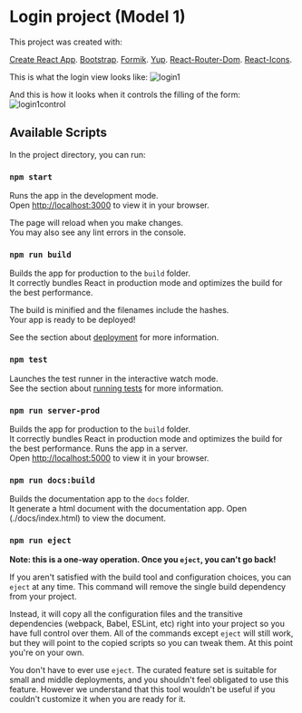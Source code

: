 # Login project (Model 1)

This project was created with: 

[Create React App](https://github.com/facebook/create-react-app).
[Bootstrap](https://github.com/twbs).
[Formik](https://github.com/jaredpalmer/formik).
[Yup](https://github.com/jquense/yup).
[React-Router-Dom](https://github.com/remix-run/react-router).
[React-Icons](https://github.com/react-icons/react-icons).

This is what the login view looks like:
![login1](https://user-images.githubusercontent.com/121043838/220348739-d1461027-35dd-4403-835b-9e577b4c3610.png)

And this is how it looks when it controls the filling of the form:
![login1control](https://user-images.githubusercontent.com/121043838/220349671-2ddf4dee-99f2-4424-ac46-9a330505ef6e.png)

## Available Scripts

In the project directory, you can run:

### `npm start`

Runs the app in the development mode.\
Open [http://localhost:3000](http://localhost:3000) to view it in your browser.

The page will reload when you make changes.\
You may also see any lint errors in the console.

### `npm run build`

Builds the app for production to the `build` folder.\
It correctly bundles React in production mode and optimizes the build for the best performance.

The build is minified and the filenames include the hashes.\
Your app is ready to be deployed!

See the section about [deployment](https://facebook.github.io/create-react-app/docs/deployment) for more information.

### `npm test`

Launches the test runner in the interactive watch mode.\
See the section about [running tests](https://facebook.github.io/create-react-app/docs/running-tests) for more information.

### `npm run server-prod`

Builds the app for production to the `build` folder.\
It correctly bundles React in production mode and optimizes the build for the best performance.
Runs the app in a server.\
Open [http://localhost:5000](http://localhost:5000) to view it in your browser.

### `npm run docs:build`

Builds the documentation app to the `docs` folder.\
It generate a html document with the documentation app.
Open (./docs/index.html) to view the document.

### `npm run eject`

**Note: this is a one-way operation. Once you `eject`, you can't go back!**

If you aren't satisfied with the build tool and configuration choices, you can `eject` at any time. This command will remove the single build dependency from your project.

Instead, it will copy all the configuration files and the transitive dependencies (webpack, Babel, ESLint, etc) right into your project so you have full control over them. All of the commands except `eject` will still work, but they will point to the copied scripts so you can tweak them. At this point you're on your own.

You don't have to ever use `eject`. The curated feature set is suitable for small and middle deployments, and you shouldn't feel obligated to use this feature. However we understand that this tool wouldn't be useful if you couldn't customize it when you are ready for it.

